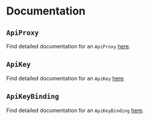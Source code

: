 # Documentation

## `ApiProxy`

Find detailed documentation for an `ApiProxy` [here](./apiproxy.md#apiproxy).

## `ApiKey`

Find detailed documentation for an `ApiKey` [here](./apikey.md#apikey).

## `ApiKeyBinding`

Find detailed documentation for an `ApiKeyBinding` [here](./apikeybinding.md#apikeybinding).